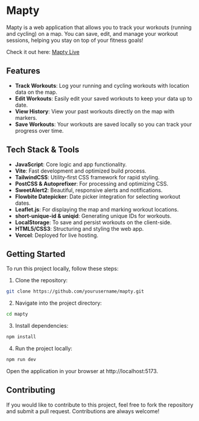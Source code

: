 # Mapty

Mapty is a web application that allows you to track your workouts (running and cycling) on a map. You can save, edit, and manage your workout sessions, helping you stay on top of your fitness goals!

Check it out here: [Mapty Live](https://mapty-livid.vercel.app/)

## Features

- **Track Workouts**: Log your running and cycling workouts with location data on the map.
- **Edit Workouts**: Easily edit your saved workouts to keep your data up to date.
- **View History**: View your past workouts directly on the map with markers.
- **Save Workouts**: Your workouts are saved locally so you can track your progress over time.

## Tech Stack & Tools

- **JavaScript**: Core logic and app functionality.
- **Vite**: Fast development and optimized build process.
- **TailwindCSS**: Utility-first CSS framework for rapid styling.
- **PostCSS & Autoprefixer**: For processing and optimizing CSS.
- **SweetAlert2**: Beautiful, responsive alerts and notifications.
- **Flowbite Datepicker**: Date picker integration for selecting workout dates.
- **Leaflet.js**: For displaying the map and marking workout locations.
- **short-unique-id & uniqid**: Generating unique IDs for workouts.
- **LocalStorage**: To save and persist workouts on the client-side.
- **HTML5/CSS3**: Structuring and styling the web app.
- **Vercel**: Deployed for live hosting.

## Getting Started

To run this project locally, follow these steps:

1. Clone the repository:
```bash
git clone https://github.com/yourusername/mapty.git
```

2. Navigate into the project directory:
```bash
cd mapty
```

3. Install dependencies:
```bash
npm install
```

4. Run the project locally:
```bash
npm run dev
```

Open the application in your browser at http://localhost:5173.

## Contributing
If you would like to contribute to this project, feel free to fork the repository and submit a pull request. Contributions are always welcome!
